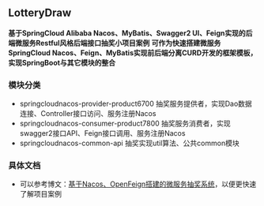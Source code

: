## LotteryDraw
**基于SpringCloud Alibaba Nacos、MyBatis、Swagger2 UI、Feign实现的后端微服务Restful风格后端接口抽奖小项目案例**
**可作为快速搭建微服务SpringCloud Nacos、Feign、MyBatis实现前后端分离CURD开发的框架模板，实现SpringBoot与其它模块的整合**
### 模块分类
- springcloudnacos-provider-product6700  抽奖服务提供者，实现Dao数据连接、Controller接口访问、服务注册Nacos
- springcloudnacos-consumer-product7800  抽奖服务消费者，实现swagger2接口API、Feign接口调用、服务注册Nacos
- springcloudnacos-common-api  抽奖实现util算法、公共common模块

### 具体文档
- 可以参考博文：[基于Nacos、OpenFeign搭建的微服务抽奖系统](https://www.cnblogs.com/yif0118/p/14827602.html)，以便更快速了解项目案例

